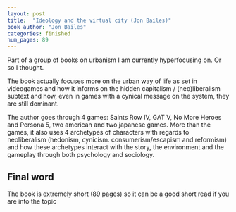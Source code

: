 ```yaml
---
layout: post
title:  "Ideology and the virtual city (Jon Bailes)"
book_author: "Jon Bailes"
categories: finished
num_pages: 89
---
```


Part of a group of books on urbanism I am currently hyperfocusing on. Or so I thought.

The book actually focuses more on the urban way of life as set in videogames and how it informs on the hidden capitalism / (neo)liberalism subtext and how, even in games with a cynical message on the system, they are still dominant.

The author goes through 4 games: Saints Row IV, GAT V, No More Heroes and Persona 5, two american and two japanese games. More than the games, it also uses 4 archetypes of characters with regards to neoliberalism (hedonism, cynicism. consumerism/escapism and reformism) and how these archetypes interact with the story, the environment and the gameplay through both psychology and sociology.

## Final word

The book is extremely short (89 pages) so it can be a good short read if you are into the topic